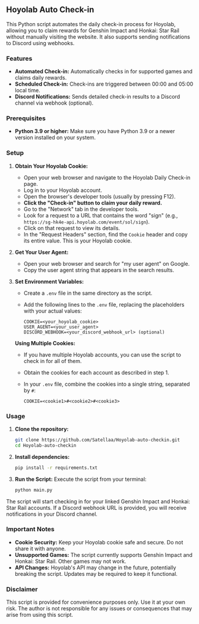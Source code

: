 ## Hoyolab Auto Check-in

This Python script automates the daily check-in process for Hoyolab, allowing you to claim rewards for Genshin Impact and Honkai: Star Rail without manually visiting the website. It also supports sending notifications to Discord using webhooks.

### Features

* **Automated Check-in:** Automatically checks in for supported games and claims daily rewards.
* **Scheduled Check-in:** Check-ins are triggered between 00:00 and 05:00 local time.
* **Discord Notifications:** Sends detailed check-in results to a Discord channel via webhook (optional).

### Prerequisites

* **Python 3.9 or higher:** Make sure you have Python 3.9 or a newer version installed on your system.

### Setup

1. **Obtain Your Hoyolab Cookie:**

   * Open your web browser and navigate to the Hoyolab Daily Check-in page.
   * Log in to your Hoyolab account.
   * Open the browser's developer tools (usually by pressing F12).
   * **Click the "Check-in" button to claim your daily reward.**
   * Go to the "Network" tab in the developer tools.
   * Look for a request to a URL that contains the word "sign" (e.g., `https://sg-hk4e-api.hoyolab.com/event/sol/sign`).
   * Click on that request to view its details.
   * In the "Request Headers" section, find the `Cookie` header and copy its entire value. This is your Hoyolab cookie. 

2. **Get Your User Agent:**

   * Open your web browser and search for "my user agent" on Google.
   * Copy the user agent string that appears in the search results.

3. **Set Environment Variables:**

   * Create a `.env` file in the same directory as the script.
   * Add the following lines to the `.env` file, replacing the placeholders with your actual values:

     ```
     COOKIE=<your_hoyolab_cookie>
     USER_AGENT=<your_user_agent>
     DISCORD_WEBHOOK=<your_discord_webhook_url> (optional)
     ```

   **Using Multiple Cookies:**

   * If you have multiple Hoyolab accounts, you can use the script to check in for all of them.
   * Obtain the cookies for each account as described in step 1.
   * In your `.env` file, combine the cookies into a single string, separated by `#`:

     ```
     COOKIE=<cookie1>#<cookie2>#<cookie3> 
     ```

### Usage

1. **Clone the repository:**

   ```bash
   git clone https://github.com/Satellaa/Hoyolab-auto-checkin.git
   cd Hoyolab-auto-checkin
   ```

2. **Install dependencies:**

   ```bash
   pip install -r requirements.txt
   ```

3. **Run the Script:** Execute the script from your terminal:

   ```bash
   python main.py
   ```

The script will start checking in for your linked Genshin Impact and Honkai: Star Rail accounts. If a Discord webhook URL is provided, you will receive notifications in your Discord channel.

### Important Notes

* **Cookie Security:** Keep your Hoyolab cookie safe and secure. Do not share it with anyone.
* **Unsupported Games:** The script currently supports Genshin Impact and Honkai: Star Rail. Other games may not work.
* **API Changes:** Hoyolab's API may change in the future, potentially breaking the script. Updates may be required to keep it functional.

### Disclaimer

This script is provided for convenience purposes only. Use it at your own risk. The author is not responsible for any issues or consequences that may arise from using this script.
